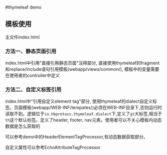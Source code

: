 #thymeleaf demo

## 模板使用

主文件index.html

### 方法一、静态页面引用

index.html中引用"直接引用静态页面"注释部分, 直接使用thymeleaf的fragment和replace/include语句引用模板(webapp/views/common/), 模板中的变量需要在使用者的controller中定义

### 方法二、自定义标签引用

index.html中"引用自定义element tag"部分, 使用thymeleaf的dialect自定义标签。页面模板(webapp/WEB-INF/tempates/)必须在WEB-INF目录下,否则运行时读取不到。逻辑位于`io.hbprotoss.thymeleaf.dialect`下,定义了`gt`大标签,相当于`th`这个默认标签。定义了header, footer, nav元素。使用者可以不关心模板内动态数据是怎么获取的

可以参考demo中的HeaderElementTagProcessor,有动态数据获取部分。

自定义属性可以参考EchoAttributeTagProcessor
